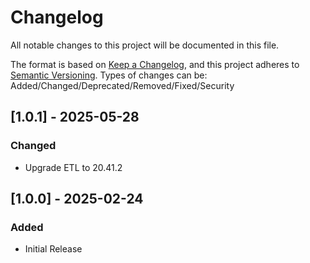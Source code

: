 # Changelog
All notable changes to this project will be documented in this file.

The format is based on [Keep a Changelog](https://keepachangelog.com/en/1.0.0/),
and this project adheres to [Semantic Versioning](https://semver.org/spec/v2.0.0.html).
Types of changes can be: Added/Changed/Deprecated/Removed/Fixed/Security

## [1.0.1] - 2025-05-28

### Changed
- Upgrade ETL to 20.41.2

## [1.0.0] - 2025-02-24

### Added
- Initial Release
